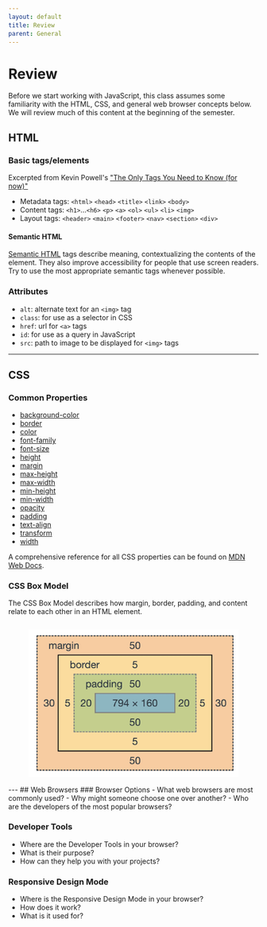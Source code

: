 ```yaml
---
layout: default
title: Review
parent: General
---
```

# Review
Before we start working with JavaScript, this class assumes some familiarity with the HTML, CSS, and general web browser concepts below. We will review much of this content at the beginning of the semester.
## HTML
### Basic tags/elements 
Excerpted from Kevin Powell's ["The Only Tags You Need to Know (for now)"](the-only-tags-that-you-need-to-know-for-now.pdf)
- Metadata tags: `<html>` `<head>` `<title>` `<link>` `<body>`
- Content tags: `<h1>`...`<h6>` `<p>` `<a>` `<ol>` `<ul>` `<li>` `<img>`
- Layout tags: `<header>` `<main>` `<footer>` `<nav>` `<section>` `<div>`

#### Semantic HTML
[Semantic HTML](https://developer.mozilla.org/en-US/docs/Glossary/Semantics#semantics_in_html) tags describe meaning, contextualizing the contents of the element. They also improve accessibility for people that use screen readers. Try to use the most appropriate semantic tags whenever possible.
### Attributes
- `alt`: alternate text for an `<img>` tag
- `class`: for use as a selector in CSS
- `href`: url for `<a>` tags
- `id`: for use as a query in JavaScript
- `src`: path to image to be displayed for `<img>` tags

---
## CSS

### Common Properties
- [background-color](https://developer.mozilla.org/en-US/docs/Web/CSS/background-color)
- [border](https://developer.mozilla.org/en-US/docs/Web/CSS/border)
- [color](https://developer.mozilla.org/en-US/docs/Web/CSS/color)
- [font-family](https://developer.mozilla.org/en-US/docs/Web/CSS/font-family)
- [font-size](https://developer.mozilla.org/en-US/docs/Web/CSS/font-size)
- [height](https://developer.mozilla.org/en-US/docs/Web/CSS/height)
- [margin](https://developer.mozilla.org/en-US/docs/Web/CSS/margin)
- [max-height](https://developer.mozilla.org/en-US/docs/Web/CSS/max-height)
- [max-width](https://developer.mozilla.org/en-US/docs/Web/CSS/max-width)
- [min-height](https://developer.mozilla.org/en-US/docs/Web/CSS/min-height)
- [min-width](https://developer.mozilla.org/en-US/docs/Web/CSS/min-width)
- [opacity](https://developer.mozilla.org/en-US/docs/Web/CSS/opacity)
- [padding](https://developer.mozilla.org/en-US/docs/Web/CSS/padding)
- [text-align](https://developer.mozilla.org/en-US/docs/Web/CSS/text-align)
- [transform](https://developer.mozilla.org/en-US/docs/Web/CSS/transform)
- [width](https://developer.mozilla.org/en-US/docs/Web/CSS/width)

A comprehensive reference for all CSS properties can be found on [MDN Web Docs](https://developer.mozilla.org/en-US/docs/Web/CSS/Reference). 
### CSS Box Model
The CSS Box Model describes how margin, border, padding, and content relate to each other in an HTML element.
<div style="display: flex; justify-content: center;"> 
  <figure style="max-width: 500px;">
	  <img src="../images/CSS-Box-Model.webp" style="width: 100%;">
  </figure>
</div>
---
## Web Browsers
### Browser Options
- What web browsers are most commonly used?
- Why might someone choose one over another?
- Who are the developers of the most popular browsers?

### Developer Tools
- Where are the Developer Tools in your browser?
- What is their purpose?
- How can they help you with your projects?

### Responsive Design Mode
- Where is the Responsive Design Mode in your browser?
- How does it work?
- What is it used for?